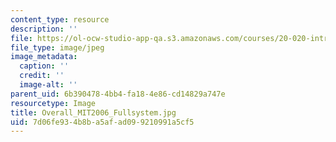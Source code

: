```yaml
---
content_type: resource
description: ''
file: https://ol-ocw-studio-app-qa.s3.amazonaws.com/courses/20-020-introduction-to-biological-engineering-design-spring-2009/7d06fe934b8ba5afad099210991a5cf5_Overall_MIT2006_Fullsystem.jpg
file_type: image/jpeg
image_metadata:
  caption: ''
  credit: ''
  image-alt: ''
parent_uid: 6b390478-4bb4-fa18-4e86-cd14829a747e
resourcetype: Image
title: Overall_MIT2006_Fullsystem.jpg
uid: 7d06fe93-4b8b-a5af-ad09-9210991a5cf5
---
```

